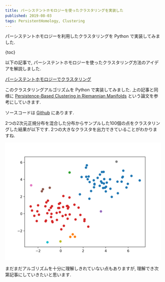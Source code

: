 ```yaml
---
title: パーシステントホモロジーを使ったクラスタリングを実装した
published: 2019-08-03
tags: PersistentHomology, Clustering
---
```


パーシステントホモロジーを利用したクラスタリングを Python で実装してみました.

<!--more-->

{toc}

以下の記事で, パーシステントホモロジーを使ったクラスタリング方法のアイデアを解説しました.

[パーシステントホモロジーでクラスタリング](/posts/math/clustering-using-persistent-homology.html)

このクラスタリングアルゴリズムを Python で実装してみました. 上の記事と同様に [Persistence-Based Clustering in Riemannian Manifolds](https://hal.inria.fr/inria-00389390/document) という論文を参考にしていきます.

ソースコードは [Github](https://github.com/logicoffee/pluster) にあります.

2つの2次元正規分布を混合した分布からサンプルした100個の点をクラスタリングした結果が以下です. 2つの大きなクラスタを出力できていることがわかりますね.

![](/images/pluster.png)


まだまだアルゴリズムを十分に理解しきれていない点もありますが, 理解でき次第記事にしていきたいと思います.
